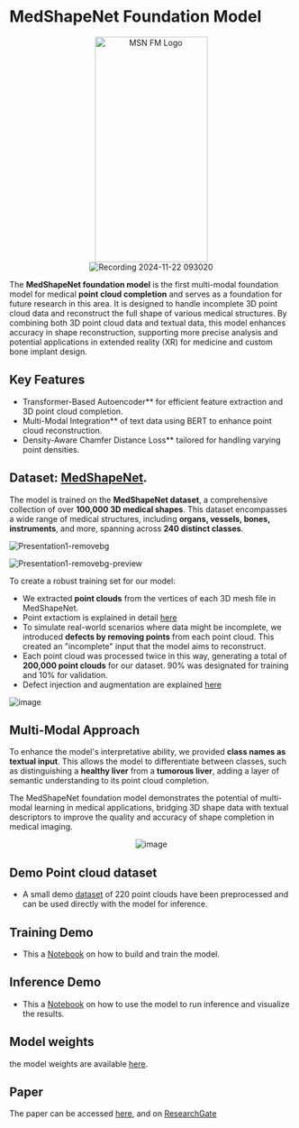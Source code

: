 # MedShapeNet Foundation Model

<div align="center">
 <img src="https://github.com/user-attachments/assets/abf6dc67-0353-49ba-b8f3-d796c628106c" alt="MSN FM Logo" width="200" height="400"/>
</div>



<div align="center">
  <img src="https://github.com/user-attachments/assets/3394fcd2-4756-43c9-9f78-3154afbb18eb" alt="Recording 2024-11-22 093020">
</div>




The **MedShapeNet foundation model** is the first multi-modal foundation model for medical **point cloud completion** and serves as a foundation for future research in this area. It is designed to handle incomplete 3D point cloud data and reconstruct the full shape of various medical structures. By combining both 3D point cloud data and textual data, this model enhances accuracy in shape reconstruction, supporting more precise analysis and potential applications in extended reality (XR) for medicine and custom bone implant design.

## Key Features
- Transformer-Based Autoencoder** for efficient feature extraction and 3D point cloud completion.
- Multi-Modal Integration** of text data using BERT to enhance point cloud reconstruction.
- Density-Aware Chamfer Distance Loss** tailored for handling varying point densities.


## Dataset: [MedShapeNet](https://github.com/GLARKI/MedShapeNet2.0).

The model is trained on the **MedShapeNet dataset**, a comprehensive collection of over **100,000 3D medical shapes**. This dataset encompasses a wide range of medical structures, including **organs, vessels, bones, instruments**, and more, spanning across **240 distinct classes**.



![Presentation1-removebg](https://github.com/user-attachments/assets/1e2be539-f23e-42d0-b73a-ac274f97a19c)

![Presentation1-removebg-preview](https://github.com/user-attachments/assets/63899906-040b-4c6a-bbca-3c34f8c720d3)



To create a robust training set for our model:
- We extracted **point clouds** from the vertices of each 3D mesh file in MedShapeNet.
- Point extactiom is explained in detail [here](Point_cloud_extraction.md)
- To simulate real-world scenarios where data might be incomplete, we introduced **defects by removing points** from each point cloud. This created an "incomplete" input that the model aims to reconstruct.
- Each point cloud was processed twice in this way, generating a total of **200,000 point clouds** for our dataset. 90% was designated for training and 10% for validation.
- Defect injection and augmentation are explained [here](Defect_injection.md)

![image](https://github.com/user-attachments/assets/e34c795c-2b48-4c7c-824d-90e6161e454f)


## Multi-Modal Approach

To enhance the model's interpretative ability, we provided **class names as textual input**. This allows the model to differentiate between classes, such as distinguishing a **healthy liver** from a **tumorous liver**, adding a layer of semantic understanding to its point cloud completion.

The MedShapeNet foundation model demonstrates the potential of multi-modal learning in medical applications, bridging 3D shape data with textual descriptors to improve the quality and accuracy of shape completion in medical imaging.




<div align="center">
  <img src="https://github.com/user-attachments/assets/7a1ce76a-8065-45c7-88d8-175f9cfc9e4a" alt="image">
</div>


## Demo Point cloud dataset
- A small demo [dataset](demo_point_clouds.zip) of 220 point clouds have been preprocessed and can be used directly with the model for inference.

## Training Demo

- This a [Notebook](MSN_model_training_Demo.ipynb) on how to build and train the model.

## Inference Demo

- This a [Notebook](MSN_model_inference_demo.ipynb) on how to use the model to run inference and visualize the results.


## Model weights
the model weights are available [here](https://uni-duisburg-essen.sciebo.de/s/j459KveLeZ98qBc/download).

## Paper
The paper can be accessed [here](MedShapeNet_Foundation_Model.pdf), and on [ResearchGate](https://www.researchgate.net/publication/384968432_A_MedShapeNet_Foundation_Model_-_Learning-Based_Multimodal_Medical_Point_Cloud_Completion)


<!--## Online Demo
<!--Explore the capabilities of the MedShapeNet Foundation Model with our [online demo](http://gpuserver.di.uminho.pt:36124/).


![imgpsh_fullsize_anim (1)](https://github.com/user-attachments/assets/d25d1eb5-7f78-4e55-bb4b-f6ab00a0957d)

